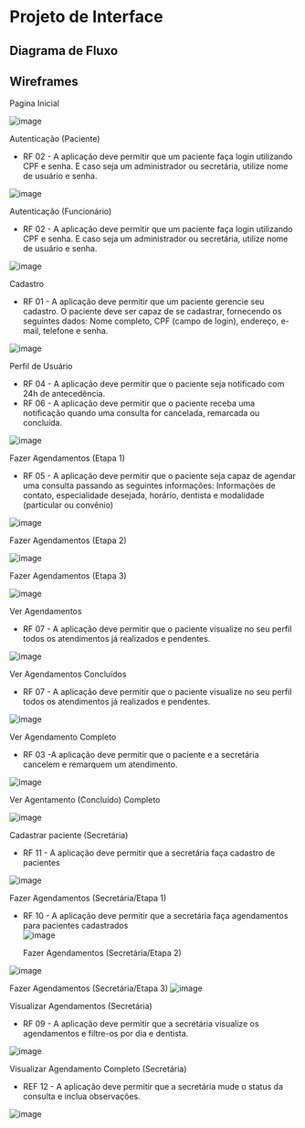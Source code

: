 
# Projeto de Interface

## Diagrama de Fluxo



## Wireframes

  Pagina Inicial
  
![image](https://github.com/ICEI-PUC-Minas-PMV-ADS/pmv-ads-2024-1-e2-proj-int-t5-odontoschedule/assets/107414711/3d848759-cb9d-4aa6-ae43-e33e9161f13e)

  Autenticação (Paciente)
- RF 02 - A aplicação deve permitir que um paciente faça login utilizando CPF e senha. E caso seja um administrador ou secretária, utilize nome de usuário e senha.
  
![image](https://github.com/ICEI-PUC-Minas-PMV-ADS/pmv-ads-2024-1-e2-proj-int-t5-odontoschedule/assets/107414711/eeff759f-ec7e-4cec-9a02-e649a991c4a4)

  Autenticação (Funcionário)
- RF 02 - A aplicação deve permitir que um paciente faça login utilizando CPF e senha. E caso seja um administrador ou secretária, utilize nome de usuário e senha.
  
![image](https://github.com/ICEI-PUC-Minas-PMV-ADS/pmv-ads-2024-1-e2-proj-int-t5-odontoschedule/assets/107414711/de3b5be4-d009-4e2b-a074-819a064348a0)

  Cadastro
- RF 01 - A aplicação deve permitir que um paciente gerencie seu cadastro. O paciente deve ser capaz de se cadastrar, fornecendo os seguintes dados: Nome completo, CPF (campo de login), endereço, e-mail, telefone e senha.
  
![image](https://github.com/ICEI-PUC-Minas-PMV-ADS/pmv-ads-2024-1-e2-proj-int-t5-odontoschedule/assets/107414711/7dc5e794-0539-4a75-b144-90f5942af303)

  Perfil de Usuário
- RF 04 - A aplicação deve permitir que o paciente seja notificado com 24h de antecedência.
- RF 06 - A aplicação deve permitir que o paciente receba uma notificação quando uma consulta for cancelada, remarcada ou concluída.
  
![image](https://github.com/ICEI-PUC-Minas-PMV-ADS/pmv-ads-2024-1-e2-proj-int-t5-odontoschedule/assets/107414711/d19769f9-51e7-4f24-8bce-12e04a4cabb7)

  Fazer Agendamentos (Etapa 1)
- RF 05 - A aplicação deve permitir que o paciente seja capaz de agendar uma consulta passando as seguintes informações: Informações de contato, especialidade desejada, horário, dentista e modalidade (particular ou convênio)
  
![image](https://github.com/ICEI-PUC-Minas-PMV-ADS/pmv-ads-2024-1-e2-proj-int-t5-odontoschedule/assets/107414711/f13c2bf2-3db6-4952-8340-15d78fb680d2)

  Fazer Agendamentos (Etapa 2)

![image](https://github.com/ICEI-PUC-Minas-PMV-ADS/pmv-ads-2024-1-e2-proj-int-t5-odontoschedule/assets/107414711/ce398fe8-78da-4f82-9426-ceda5197876f)

  Fazer Agendamentos (Etapa 3)
 
![image](https://github.com/ICEI-PUC-Minas-PMV-ADS/pmv-ads-2024-1-e2-proj-int-t5-odontoschedule/assets/107414711/43fbdc89-fb92-43b0-9c81-3338d058ef13)

  Ver Agendamentos
- RF 07 - A aplicação deve permitir que o paciente visualize no seu perfil todos os atendimentos já realizados e pendentes.
  
![image](https://github.com/ICEI-PUC-Minas-PMV-ADS/pmv-ads-2024-1-e2-proj-int-t5-odontoschedule/assets/107414711/f078c870-c201-4467-8152-20677f8c4591)

  Ver Agendamentos Concluídos
- RF 07 - A aplicação deve permitir que o paciente visualize no seu perfil todos os atendimentos já realizados e pendentes.
  
![image](https://github.com/ICEI-PUC-Minas-PMV-ADS/pmv-ads-2024-1-e2-proj-int-t5-odontoschedule/assets/107414711/636a9cd3-f0e7-426c-8763-f07bc34de2c8)

  Ver Agendamento Completo
- RF 03 -A aplicação deve permitir que o paciente e a secretária cancelem e remarquem um atendimento.
  
![image](https://github.com/ICEI-PUC-Minas-PMV-ADS/pmv-ads-2024-1-e2-proj-int-t5-odontoschedule/assets/107414711/7b757b26-2f2e-40db-9d7a-987699df658f)

  Ver Agentamento (Concluído) Completo
  
![image](https://github.com/ICEI-PUC-Minas-PMV-ADS/pmv-ads-2024-1-e2-proj-int-t5-odontoschedule/assets/107414711/b9918025-f9b8-4dc0-9405-a20c08ef8996)
 
  Cadastrar paciente (Secretária)
- RF 11 - A aplicação deve permitir que a secretária faça cadastro de pacientes
  
![image](https://github.com/ICEI-PUC-Minas-PMV-ADS/pmv-ads-2024-1-e2-proj-int-t5-odontoschedule/assets/107414711/91074fc1-a269-44f3-a4de-aebf484e611b)


  Fazer Agendamentos (Secretária/Etapa 1)
- RF 10 - A aplicação deve permitir que a secretária faça agendamentos para pacientes cadastrados	
![image](https://github.com/ICEI-PUC-Minas-PMV-ADS/pmv-ads-2024-1-e2-proj-int-t5-odontoschedule/assets/107414711/bf6dbbdd-944c-4e70-ad7a-ada9daa5d7af)


  Fazer Agendamentos (Secretária/Etapa 2)
  
![image](https://github.com/ICEI-PUC-Minas-PMV-ADS/pmv-ads-2024-1-e2-proj-int-t5-odontoschedule/assets/107414711/8d3ffb68-415c-4d96-ae23-a4975a88b922)


  Fazer Agendamentos (Secretária/Etapa 3)
![image](https://github.com/ICEI-PUC-Minas-PMV-ADS/pmv-ads-2024-1-e2-proj-int-t5-odontoschedule/assets/107414711/6d84803a-a752-446d-950d-2f1b425f4b45)


  Visualizar Agendamentos (Secretária)
- RF 09 - A aplicação deve permitir que a secretária visualize os agendamentos e filtre-os por dia e dentista.
  
![image](https://github.com/ICEI-PUC-Minas-PMV-ADS/pmv-ads-2024-1-e2-proj-int-t5-odontoschedule/assets/107414711/d8790a67-4493-41c8-917a-2422714c0540)


  Visualizar Agendamento Completo (Secretária)
- REF 12 - A aplicação deve permitir que a secretária mude o status da consulta e inclua observações.
  
![image](https://github.com/ICEI-PUC-Minas-PMV-ADS/pmv-ads-2024-1-e2-proj-int-t5-odontoschedule/assets/107414711/eb0fcca4-9a42-498d-a811-70b8e8337491)




